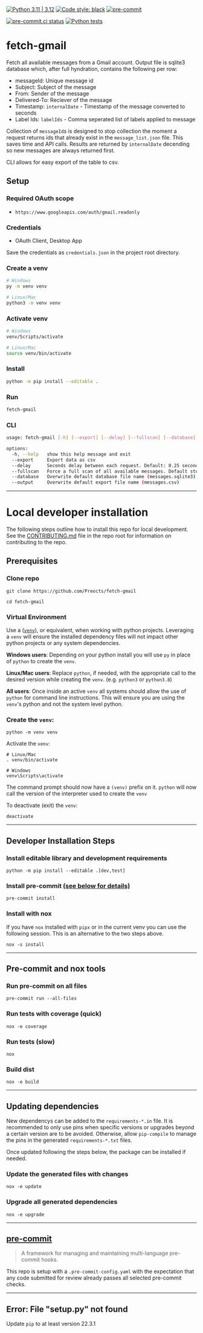 [![Python 3.11 | 3.12](https://img.shields.io/badge/Python-3.11%20%7C%203.12-blue)](https://www.python.org/downloads)
[![Code style: black](https://img.shields.io/badge/code%20style-black-000000.svg)](https://github.com/psf/black)
[![pre-commit](https://img.shields.io/badge/pre--commit-enabled-brightgreen?logo=pre-commit&logoColor=white)](https://github.com/pre-commit/pre-commit)

[![pre-commit.ci status](https://results.pre-commit.ci/badge/github/Preocts/fetch-gmail/main.svg)](https://results.pre-commit.ci/latest/github/Preocts/fetch-gmail/main)
[![Python tests](https://github.com/Preocts/fetch-gmail/actions/workflows/python-tests.yml/badge.svg?branch=main)](https://github.com/Preocts/fetch-gmail/actions/workflows/python-tests.yml)

# fetch-gmail

Fetch all available messages from a Gmail account. Output file is sqlite3
database which, after full hyndration, contains the following per row:

- messageId: Unique message id
- Subject: Subject of the message
- From: Sender of the message
- Delivered-To: Reciever of the message
- Timestamp: `internalDate` - Timestamp of the message converted to seconds
- Label Ids: `labelIds` - Comma seperated list of labels applied to message

Collection of `messageId`s is designed to stop collection the moment a request
returns ids that already exist in the `message_list.json` file. This saves time
and API calls. Results are returned by `internalDate` decending so new messages
are always returned first.

CLI allows for easy export of the table to csv.

## Setup

### Required OAuth scope

- `https://www.googleapis.com/auth/gmail.readonly`

### Credentials

- OAuth Client, Desktop App

Save the credentials as `credentials.json` in the project root directory.

### Create a venv

```bash
# Windows
py -m venv venv

# Linux/Mac
python3 -m venv venv
```
### Activate venv

```bash
# Windows
venv/Scripts/activate

# Linux/Mac
source venv/bin/activate
```

### Install

```bash
python -m pip install --editable .
```

### Run

```bash
fetch-gmail
```

### CLI

```bash
usage: fetch-gmail [-h] [--export] [--delay] [--fullscan] [--database] [--output]

options:
  -h, --help   show this help message and exit
  --export     Export data as csv
  --delay      Seconds delay between each request. Default: 0.25 seconds
  --fullscan   Force a full scan of all available messages. Default stops after no new messages are found.
  --database   Overwrite default database file name (messages.sqlite3)
  --output     Overwrite default export file name (messages.csv)
```

---

# Local developer installation

The following steps outline how to install this repo for local development. See
the [CONTRIBUTING.md](CONTRIBUTING.md) file in the repo root for information on
contributing to the repo.

## Prerequisites

### Clone repo

```console
git clone https://github.com/Preocts/fetch-gmail

cd fetch-gmail
```

### Virtual Environment

Use a ([`venv`](https://docs.python.org/3/library/venv.html)), or equivalent,
when working with python projects. Leveraging a `venv` will ensure the installed
dependency files will not impact other python projects or any system
dependencies.

**Windows users**: Depending on your python install you will use `py` in place
of `python` to create the `venv`.

**Linux/Mac users**: Replace `python`, if needed, with the appropriate call to
the desired version while creating the `venv`. (e.g. `python3` or `python3.8`)

**All users**: Once inside an active `venv` all systems should allow the use of
`python` for command line instructions. This will ensure you are using the
`venv`'s python and not the system level python.

### Create the `venv`:

```console
python -m venv venv
```

Activate the `venv`:

```console
# Linux/Mac
. venv/bin/activate

# Windows
venv\Scripts\activate
```

The command prompt should now have a `(venv)` prefix on it. `python` will now
call the version of the interpreter used to create the `venv`

To deactivate (exit) the `venv`:

```console
deactivate
```

---

## Developer Installation Steps

### Install editable library and development requirements

```console
python -m pip install --editable .[dev,test]
```

### Install pre-commit [(see below for details)](#pre-commit)

```console
pre-commit install
```

### Install with nox

If you have `nox` installed with `pipx` or in the current venv you can use the
following session. This is an alternative to the two steps above.

```console
nox -s install
```

---

## Pre-commit and nox tools

### Run pre-commit on all files

```console
pre-commit run --all-files
```

### Run tests with coverage (quick)

```console
nox -e coverage
```

### Run tests (slow)

```console
nox
```

### Build dist

```console
nox -e build
```

---

## Updating dependencies

New dependencys can be added to the `requirements-*.in` file. It is recommended
to only use pins when specific versions or upgrades beyond a certain version are
to be avoided. Otherwise, allow `pip-compile` to manage the pins in the
generated `requirements-*.txt` files.

Once updated following the steps below, the package can be installed if needed.

### Update the generated files with changes

```console
nox -e update
```

### Upgrade all generated dependencies

```console
nox -e upgrade
```

---

## [pre-commit](https://pre-commit.com)

> A framework for managing and maintaining multi-language pre-commit hooks.

This repo is setup with a `.pre-commit-config.yaml` with the expectation that
any code submitted for review already passes all selected pre-commit checks.

---

## Error: File "setup.py" not found

Update `pip` to at least version 22.3.1
